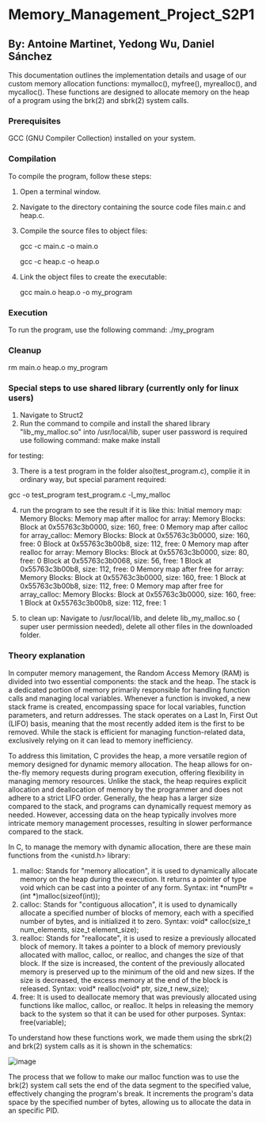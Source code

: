# Memory_Management_Project_S2P1
## By: Antoine Martinet, Yedong Wu, Daniel Sánchez
This documentation outlines the implementation details and usage of our custom memory allocation functions: mymalloc(), myfree(), myrealloc(), and mycalloc(). These functions are designed to allocate memory on the heap of a program using the brk(2) and sbrk(2) system calls.
### Prerequisites
GCC (GNU Compiler Collection) installed on your system.
### Compilation
To compile the program, follow these steps:
1. Open a terminal window.
2. Navigate to the directory containing the source code files main.c and heap.c.
3. Compile the source files to object files:

   gcc -c main.c -o main.o
   
   gcc -c heap.c -o heap.o
5. Link the object files to create the executable:

   gcc main.o heap.o -o my_program
### Execution
To run the program, use the following command:
./my_program
### Cleanup
rm main.o heap.o my_program

### Special steps to use shared library (currently only for linux users)
1. Navigate to Struct2
2. Run the command to compile and install the shared library "lib_my_malloc.so" into /usr/local/lib, super user password is required
   use following command:
   make
   make install

for testing:

3. There is a test program in the folder also(test_program.c), complie it in ordinary way, but special parament required:

gcc -o test_program test_program.c -l_my_malloc

4. run the program to see the result if it is like this:
   Initial memory map:
Memory Blocks:
Memory map after malloc for array:
Memory Blocks:
Block at 0x55763c3b0000, size: 160, free: 0
Memory map after calloc for array_calloc:
Memory Blocks:
Block at 0x55763c3b0000, size: 160, free: 0
Block at 0x55763c3b00b8, size: 112, free: 0
Memory map after realloc for array:
Memory Blocks:
Block at 0x55763c3b0000, size: 80, free: 0
Block at 0x55763c3b0068, size: 56, free: 1
Block at 0x55763c3b00b8, size: 112, free: 0
Memory map after free for array:
Memory Blocks:
Block at 0x55763c3b0000, size: 160, free: 1
Block at 0x55763c3b00b8, size: 112, free: 0
Memory map after free for array_calloc:
Memory Blocks:
Block at 0x55763c3b0000, size: 160, free: 1
Block at 0x55763c3b00b8, size: 112, free: 1

5. to clean up:
Navigate to /usr/local/lib, and delete lib_my_malloc.so ( super user permission needed), delete all other files in the downloaded folder.

### Theory explanation 
In computer memory management, the Random Access Memory (RAM) is divided into two essential components: the stack and the heap. The stack is a dedicated portion of memory primarily responsible for handling function calls and managing local variables. Whenever a function is invoked, a new stack frame is created, encompassing space for local variables, function parameters, and return addresses. The stack operates on a Last In, First Out (LIFO) basis, meaning that the most recently added item is the first to be removed. While the stack is efficient for managing function-related data, exclusively relying on it can lead to memory inefficiency.

To address this limitation, C provides the heap, a more versatile region of memory designed for dynamic memory allocation. The heap allows for on-the-fly memory requests during program execution, offering flexibility in managing memory resources. Unlike the stack, the heap requires explicit allocation and deallocation of memory by the programmer and does not adhere to a strict LIFO order. Generally, the heap has a larger size compared to the stack, and programs can dynamically request memory as needed. However, accessing data on the heap typically involves more intricate memory management processes, resulting in slower performance compared to the stack. 

In C, to manage the memory with dynamic allocation, there are these main functions from the <unistd.h> library:
1. malloc: Stands for "memory allocation", it is used to dynamically allocate memory on the heap during the execution. It returns a pointer of type void which can be cast into a pointer of any form. Syntax: int *numPtr = (int *)malloc(sizeof(int));
2. calloc: Stands for "contiguous allocation", it is used to dynamically allocate a specified number of blocks of memory, each with a specified number of bytes, and is initialized it to zero. Syntax: void* calloc(size_t num_elements, size_t element_size);
3. realloc: Stands for "reallocate", it is used to resize a previously allocated block of memory. It takes a pointer to a block of memory previously allocated with malloc, calloc, or realloc, and changes the size of that block. If the size is increased, the content of the previously allocated memory is preserved up to the minimum of the old and new sizes. If the size is decreased, the excess memory at the end of the block is released. Syntax: void* realloc(void* ptr, size_t new_size);
4. free: It is used to deallocate memory that was previously allocated using functions like malloc, calloc, or realloc. It helps in releasing the memory back to the system so that it can be used for other purposes. Syntax: free(variable);

To understand how these functions work, we made them using the sbrk(2) and brk(2) system calls as it is shown in the schematics:

![image](https://github.com/ElessarWillomoont/Memory_Management_S2P1/assets/157610130/610a67ff-e550-4fa6-9263-6cebe4f46fda)

The process that we follow to make our malloc function was to use the brk(2) system call sets the end of the data segment to the specified value, effectively changing the program's break. It increments the program's data space by the specified number of bytes, allowing us to allocate the data in an specific PID.
